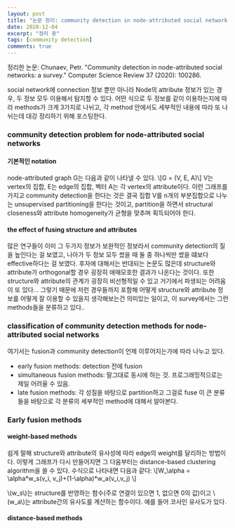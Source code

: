 ```yaml
---
layout: post
title: "논문 정리: community detection in node-attributed social network"
date: 2020-12-04
excerpt: "정리 중"
tags: [community detection]
comments: true
---
```


정리한 논문: Chunaev, Petr. "Community detection in node-attributed social networks: a survey." Computer Science Review 37 (2020): 100286.

social network에 connection 정보 뿐만 아니라 Node의 attribute 정보가 있는 경우, 두 정보 모두 이용해서 탐지할 수 있다. 
어떤 식으로 두 정보를 같이 이용하는지에 따라 methods가 크게 3가지로 나뉘고, 각 method 안에서도 세부적인 내용에 따라 또 나뉘는데 대강 정리하기 위해 포스팅한다.


### community detection problem for node-attributed social networks

#### 기본적인 notation
node-attributed graph G는 다음과 같이 나타낼 수 있다.
\\[G = (V, E, A)\\]
V는 vertex의 집합, E는 edge의 집합, 벡터 A는 각 vertex의 attribute이다.
이런 그래프를 가지고 community detection을 한다는 것은 결국 집합 V를 n개의 부분집합으로 나누는 unsupervised partitioning을 한다는 것이고, partition을 하면서 structural closeness와 attribute homogeneity가 균형을 맞추며 획득되어야 한다.

#### the effect of fusing structure and attributes
많은 연구들이 이미 그 두가지 정보가 보완적인 정보라서 community detection의 질을 높인다는 걸 보였고, 나아가 두 정보 모두 썼을 때 둘 중 하나씩만 썼을 떄보다 effective하다는 걸 보였다. 
후자에 대해서는 반대되는 논문도 많은데 structure와 attribute가 orthogonal할 경우 굉장히 애매모호한 결과가 나온다는 것이다. 또한 structure와 attribute의 관계가 굉장히 비선형적일 수 있고 거기에서 파생되는 어려움이 또 있다...
그렇기 때문에 저런 경우들까지 포함해 어떻게 structure와 attribute 정보를 어떻게 잘 이용할 수 있을지 생각해보는건 의미있는 일이고, 이 survey에서는 그런 methods들을 분류하고 있다..


### classification of community detection methods for node-attributed social networks
여기서는 fusion과 community detection이 언제 이루어지는가에 따라 나누고 있다.
- early fusion methods: detection 전에 fusion
- simultaneous fusion methods: 말그대로 동시에 하는 것. 프로그래밍적으로는 제일 어려울 수 있음.
- late fusion methods: 각 성질을 바탕으로 partition하고 그걸로 fuse
이 큰 분류들을 바탕으로 각 분류의 세부적인 method에 대해서 알아본다.


### Early fusion methods

#### weight-based methods
쉽게 말해 structure와 attribute의 유사성에 따라 edge의 weight를 달리하는 방법이다. 이렇게 그래프가 다시 만들어지면 그 다음부터는 distance-based clustering algorithm을 쓸 수 있다.
수식으로 나타내면 다음과 같다:
 \\[W_\alpha = \alpha*w_s(v_i, v_j)+(1-\alpha)*w_a(v_i,v_j) \\]
 
\\(w_s\\)는  structure를 반영하는 함수(주로 연결이 있으면 1, 없으면 0의 값)이고 \\(w_a\\)는 attribute간의 유사도를 계산하는 함수이다. 예를 들어 코사인 유사도가 있다.

#### distance-based methods


